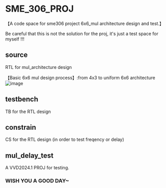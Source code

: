 # SME_306_PROJ
【A code space for sme306 project 6x6_mul architecture design and test.】 

Be careful that this is not the solution for the proj, it's just a test space for myself !!!

## source 
RTL for mul_architecture design 

【Basic 6x6 mul design process】:from 4x3 to uniform 6x6 architecture
![image](https://github.com/Su3037/SME_306/image/draft_for_basic_6x6_mul.jpg)

## testbench  
TB for the RTL design

## constrain
CS for the RTL design (in order to test freqency or delay)

## mul_delay_test
A VVD2024.1 PROJ for testing.


### WISH YOU A GOOD DAY~

